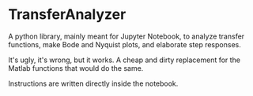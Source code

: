 # TransferAnalyzer

A python library, mainly meant for Jupyter Notebook, to analyze transfer functions, make Bode and Nyquist plots, and elaborate step responses.

It's ugly, it's wrong, but it works. A cheap and dirty replacement for the Matlab functions that would do the same.

Instructions are written directly inside the notebook.
